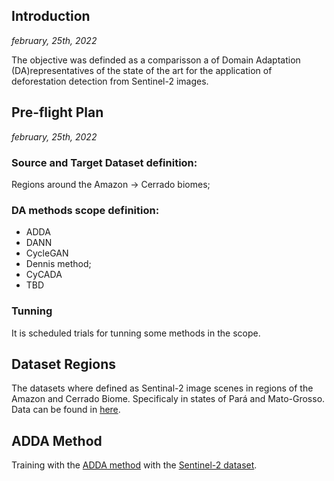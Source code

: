 ## Introduction
 *february, 25th, 2022*

 The objective was definded as a comparisson a of Domain Adaptation (DA)representatives of the state of the art for the application of deforestation detection from Sentinel-2 images.


 ## Pre-flight Plan
 *february, 25th, 2022*

 ### Source and Target Dataset definition:
 Regions around the Amazon -> Cerrado biomes;
 
 ### DA methods scope definition: 

 - ADDA
 - DANN
 - CycleGAN
 - Dennis method;
 - CyCADA
 - TBD

 ### Tunning
 It is scheduled trials for tunning some methods in the scope.


 ## Dataset Regions

 The datasets where defined as Sentinal-2 image scenes in regions of the Amazon and Cerrado Biome. Specificaly in states of Pará and Mato-Grosso.
 Data can be found in [here](https://drive.google.com/drive/folders/1uk3FzrO-zUK7wYy9O3AbhEgURVW9LCKW?usp=sharing).

 ## ADDA Method
Training with the [ADDA method](https://github.com/jnoat92/Adversarial-Domain-Adaptation-for-Change-Detection) with the [Sentinel-2 dataset](https://drive.google.com/drive/folders/1uk3FzrO-zUK7wYy9O3AbhEgURVW9LCKW?usp=sharing).

